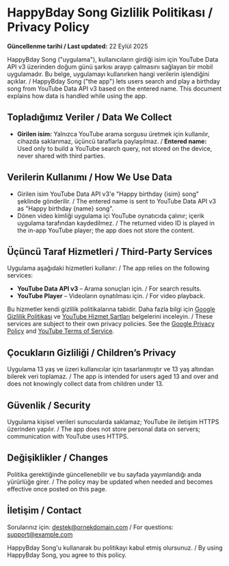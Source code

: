 # HappyBday Song Gizlilik Politikası / Privacy Policy

**Güncellenme tarihi / Last updated:** 22 Eylül 2025

HappyBday Song ("uygulama"), kullanıcıların girdiği isim için YouTube Data API v3 üzerinden doğum günü şarkısı arayıp çalmasını sağlayan bir mobil uygulamadır. Bu belge, uygulamayı kullanırken hangi verilerin işlendiğini açıklar. / HappyBday Song ("the app") lets users search and play a birthday song from YouTube Data API v3 based on the entered name. This document explains how data is handled while using the app.

## Topladığımız Veriler / Data We Collect
- **Girilen isim:** Yalnızca YouTube arama sorgusu üretmek için kullanılır, cihazda saklanmaz, üçüncü taraflarla paylaşılmaz. / **Entered name:** Used only to build a YouTube search query, not stored on the device, never shared with third parties.

## Verilerin Kullanımı / How We Use Data
- Girilen isim YouTube Data API v3'e "Happy birthday {isim} song" şeklinde gönderilir. / The entered name is sent to YouTube Data API v3 as "Happy birthday {name} song".
- Dönen video kimliği uygulama içi YouTube oynatıcıda çalınır; içerik uygulama tarafından kaydedilmez. / The returned video ID is played in the in-app YouTube player; the app does not store the content.

## Üçüncü Taraf Hizmetleri / Third-Party Services
Uygulama aşağıdaki hizmetleri kullanır: / The app relies on the following services:
- **YouTube Data API v3** – Arama sonuçları için. / For search results.
- **YouTube Player** – Videoların oynatılması için. / For video playback.

Bu hizmetler kendi gizlilik politikalarına tabidir. Daha fazla bilgi için [Google Gizlilik Politikası](https://policies.google.com/privacy) ve [YouTube Hizmet Şartları](https://www.youtube.com/t/terms) belgelerini inceleyin. / These services are subject to their own privacy policies. See the [Google Privacy Policy](https://policies.google.com/privacy) and [YouTube Terms of Service](https://www.youtube.com/t/terms).

## Çocukların Gizliliği / Children’s Privacy
Uygulama 13 yaş ve üzeri kullanıcılar için tasarlanmıştır ve 13 yaş altından bilerek veri toplamaz. / The app is intended for users aged 13 and over and does not knowingly collect data from children under 13.

## Güvenlik / Security
Uygulama kişisel verileri sunucularda saklamaz; YouTube ile iletişim HTTPS üzerinden yapılır. / The app does not store personal data on servers; communication with YouTube uses HTTPS.

## Değişiklikler / Changes
Politika gerektiğinde güncellenebilir ve bu sayfada yayımlandığı anda yürürlüğe girer. / The policy may be updated when needed and becomes effective once posted on this page.

## İletişim / Contact
Sorularınız için: destek@ornekdomain.com / For questions: support@example.com

HappyBday Song'u kullanarak bu politikayı kabul etmiş olursunuz. / By using HappyBday Song, you agree to this policy.
